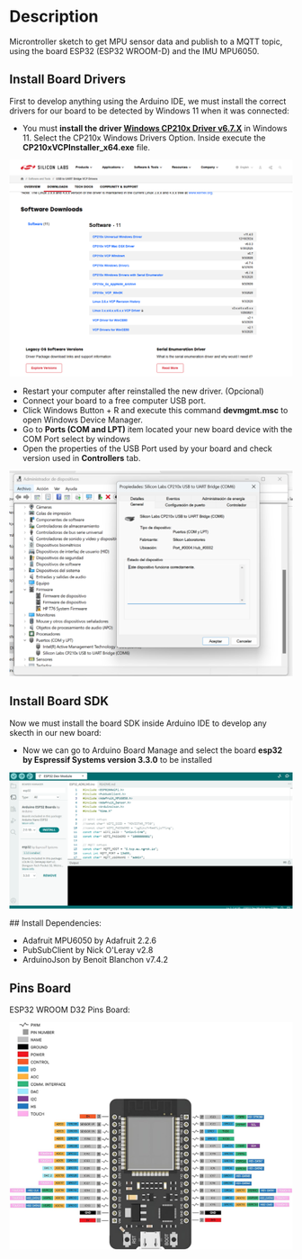 # Description
Microntroller sketch to get MPU sensor data and publish to a MQTT topic, using the board ESP32 (ESP32 WROOM-D) and the IMU MPU6050.

## Install Board Drivers

First to develop anything using the Arduino IDE, we must install the correct drivers for our board to be detected by Windows 11 when it was connected:

- You must **install the driver [Windows CP210x Driver v6.7.X](https://www.silabs.com/software-and-tools/usb-to-uart-bridge-vcp-drivers?tab=downloads)** in Windows 11. Select the CP210x Windows Drivers Option. Inside execute the **CP210xVCPInstaller_x64.exe** file.

![ESP32 board drivers](../captures/ESP32_board_drivers.png "ESP32 board drivers")

- Restart your computer after reinstalled the new driver. (Opcional)
- Connect your board to a free computer USB port.
- Click Windows Button + R and execute this command **devmgmt.msc** to open Windows Device Manager.
- Go to **Ports (COM and LPT)** item located your new board device with the COM Port select by windows
- Open the properties of the USB Port used by your board and check version used in **Controllers** tab.

![CH340 Driver version](../captures/CP210x_driver_version.png "CH340 Driver version")

## Install Board SDK

Now we must install the board SDK inside Arduino IDE to develop any skecth in our new board:

- Now we can go to Arduino Board Manage and select the board **esp32 by Espressif Systems version 3.3.0** to be installed

![ESP32 Board](../captures/ESP32_board.png "ESP32 Board")

## Install Dependencies:

- Adafruit MPU6050 by Adafruit 2.2.6
- PubSubClient by Nick O'Leray v2.8
- ArduinoJson by Benoit Blanchon v7.4.2

## Pins Board

ESP32 WROOM D32 Pins Board:

![ESP32 Pins Board](../captures/ESP32_WROOM_D.jpg "ESP32 Pins Board")